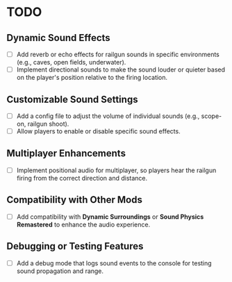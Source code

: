 # TODO

## Dynamic Sound Effects

- [ ] Add reverb or echo effects for railgun sounds in specific environments (e.g., caves, open fields, underwater).
- [ ] Implement directional sounds to make the sound louder or quieter based on the player's position relative to the firing location.

## Customizable Sound Settings

- [ ] Add a config file to adjust the volume of individual sounds (e.g., scope-on, railgun shoot).
- [ ] Allow players to enable or disable specific sound effects.

## Multiplayer Enhancements

- [ ] Implement positional audio for multiplayer, so players hear the railgun firing from the correct direction and distance.

## Compatibility with Other Mods

- [ ] Add compatibility with **Dynamic Surroundings** or **Sound Physics Remastered** to enhance the audio experience.

## Debugging or Testing Features

- [ ] Add a debug mode that logs sound events to the console for testing sound propagation and range.
